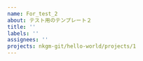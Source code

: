 ```yaml
---
name: For_test_2
about: テスト用のテンプレート２
title: ''
labels: ''
assignees: ''
projects: nkgm-git/hello-world/projects/1
---
```



